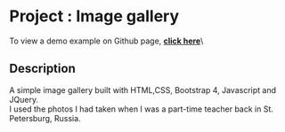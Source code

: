 # Project : Image gallery
To view a demo example on Github page, **[click here](https://criscrispy.github.io/my-english-teaching-adventures-in-pictures/)**\


## Description 
A simple image gallery built with HTML,CSS, Bootstrap 4, Javascript and JQuery.\
I used the photos I had taken when I was a part-time teacher back in St.\
Petersburg, Russia.

